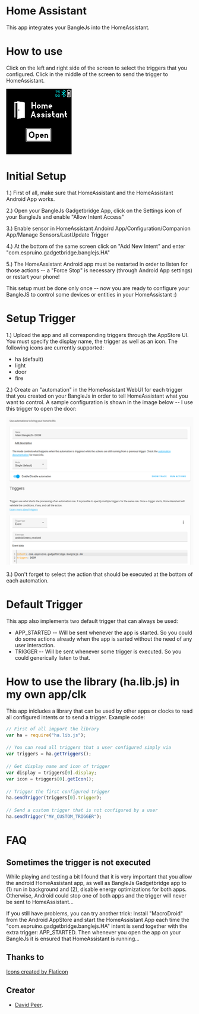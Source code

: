 # Home Assistant
This app integrates your BangleJs into the HomeAssistant.


# How to use
Click on the left and right side of the screen to select the triggers that you
configured. Click in the middle of the screen to send the trigger to HomeAssistant.

![](screenshot.png)


# Initial Setup
1.) First of all, make sure that HomeAssistant and the HomeAssistant Android App works.

2.) Open your BangleJs Gadgetbridge App, click on the Settings icon of your BangleJs and enable "Allow Intent Access"

3.) Enable sensor in HomeAssistant Andoird App/Configuration/Companion App/Manage Sensors/LastUpdate Trigger

4.) At the bottom of the same screen click on "Add New Intent" and enter "com.espruino.gadgetbridge.banglejs.HA"

5.) The HomeAssistant Android app must be restarted in order to listen for those actions
 -- a "Force Stop" is necessary (through Android App settings) or restart your phone!

This setup must be done only once -- now you are ready to configure your BangleJS to
control some devices or entities in your HomeAssistant :)


# Setup Trigger
1.) Upload the app and all corresponding triggers through the AppStore UI. You must specify
the display name, the trigger as well as an icon.
The following icons are currently supported:
- ha (default)
- light
- door
- fire


2.) Create an "automation" in the HomeAssistant WebUI for each trigger that you created on your BangleJs in order to tell HomeAssistant what you want to control. A sample configuration is shown in the image below -- I use this trigger to open the door:

![](ha_automation.png)

3.) Don't forget to select the action that should be executed at the bottom of each automation.


# Default Trigger
This app also implements two default trigger that can always be used:
- APP_STARTED -- Will be sent whenever the app is started. So you could do some actions already when the app is sarted without the need of any user interaction.
- TRIGGER -- Will be sent whenever some trigger is executed. So you could generically listen to that.


# How to use the library (ha.lib.js) in my own app/clk
This app inlcludes a library that can be used by other apps or clocks
to read all configured intents or to send a trigger. Example code:

```js
// First of all impport the library
var ha = require("ha.lib.js");

// You can read all triggers that a user configured simply via
var triggers = ha.getTriggers();

// Get display name and icon of trigger
var display = triggers[0].display;
var icon = triggers[0].getIcon();

// Trigger the first configured trigger
ha.sendTrigger(triggers[0].trigger);

// Send a custom trigger that is not configured by a user
ha.sendTrigger("MY_CUSTOM_TRIGGER");
```


# FAQ

## Sometimes the trigger is not executed
While playing and testing a bit I found that it is very important that you allow the android HomeAssistant app, as well as BangleJs Gadgetbridge app to (1) run in background and (2), disable energy optimizations for both apps.
Otherwise, Android could stop one of both apps and the trigger will never be sent to HomeAssistant...

If you still have problems, you can try another trick:
Install "MacroDroid" from the Android AppStore and start the HomeAssistant App
each time the "com.espruino.gadgetbridge.banglejs.HA" intent is send together
with the extra trigger: APP_STARTED. Then whenever you open the app on your BangleJs
it is ensured that HomeAssistant is running...

## Thanks to
<a href="https://www.flaticon.com/free-icons/" title="Icons">Icons created by Flaticon</a>

## Creator
- [David Peer](https://github.com/peerdavid).
